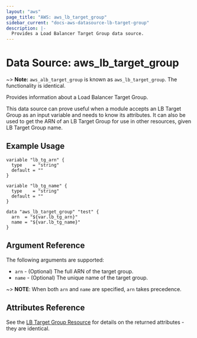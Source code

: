 ```yaml
---
layout: "aws"
page_title: "AWS: aws_lb_target_group"
sidebar_current: "docs-aws-datasource-lb-target-group"
description: |-
  Provides a Load Balancer Target Group data source.
---
```


# Data Source: aws_lb_target_group

~> **Note:** `aws_alb_target_group` is known as `aws_lb_target_group`. The functionality is identical.

Provides information about a Load Balancer Target Group.

This data source can prove useful when a module accepts an LB Target Group as an
input variable and needs to know its attributes. It can also be used to get the ARN of
an LB Target Group for use in other resources, given LB Target Group name.

## Example Usage

```hcl
variable "lb_tg_arn" {
  type    = "string"
  default = ""
}

variable "lb_tg_name" {
  type    = "string"
  default = ""
}

data "aws_lb_target_group" "test" {
  arn  = "${var.lb_tg_arn}"
  name = "${var.lb_tg_name}"
}
```

## Argument Reference

The following arguments are supported:

* `arn` - (Optional) The full ARN of the target group.
* `name` - (Optional) The unique name of the target group.

~> **NOTE**: When both `arn` and `name` are specified, `arn` takes precedence.

## Attributes Reference

See the [LB Target Group Resource](/docs/providers/aws/r/lb_target_group.html) for details
on the returned attributes - they are identical.
